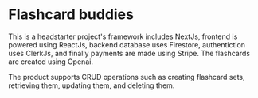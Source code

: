 # Flashcard buddies

This is a headstarter project's framework includes NextJs, frontend is powered using ReactJs, backend database uses Firestore, authentiction uses ClerkJs, and finally payments are made using Stripe. The flashcards are created using Openai.

The product supports CRUD operations such as creating flashcard sets, retrieving them, updating them, and deleting them. 
